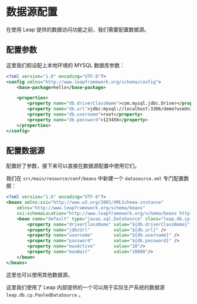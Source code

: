 # 数据源配置

在使用 Leap 提供的数据访问功能之前，我们需要配置数据源。

## 配置参数

这里我们假设配上本地环境的 MYSQL 数据库参数：

```xml
<?xml version="1.0" encoding="UTF-8"?>
<config xmlns="http://www.leapframework.org/schema/config">
	<base-package>hello</base-package>

	<properties>
		<property name="db.driverClassName">com.mysql.jdbc.Driver</property>
		<property name="db.url">jdbc:mysql://localhost:3306/demo?useUnicode=true</property>
		<property name="db.username">root</property>
		<property name="db.password">123456</property>
	</properties>
</config>
```

## 配置数据源

配置好了参数，接下来可以直接在数据源配置中使用它们。

我们在 `src/main/resource/conf/beans` 中新建一个 `datasource.xml` 专门配置数据：

```xml
<?xml version="1.0" encoding="UTF-8"?>
<beans xmlns:xsi="http://www.w3.org/2001/XMLSchema-instance" 
	xmlns="http://www.leapframework.org/schema/beans"
	xsi:schemaLocation="http://www.leapframework.org/schema/beans http://www.leapframework.org/schema/beans">
    <bean name="default" type="javax.sql.DataSource" class="leap.db.cp.PooledDataSource" primary="true" destroy-method="close">
        <property name="driverClassName" value="${db.driverClassName}" />
        <property name="jdbcUrl"         value="${db.url}" />
        <property name="username"        value="${db.username}" />
        <property name="password"        value="${db.password}" />
        <property name="maxActive" 		 value="10"/> 
        <property name="maxWait" 		 value="10000"/>
    </bean>
</beans>
```

这里也可以使用其他数据源。

这里我们使用了 Leap 内部提供的一个可以用于实际生产系统的数据源 `leap.db.cp.PooledDataSource` 。